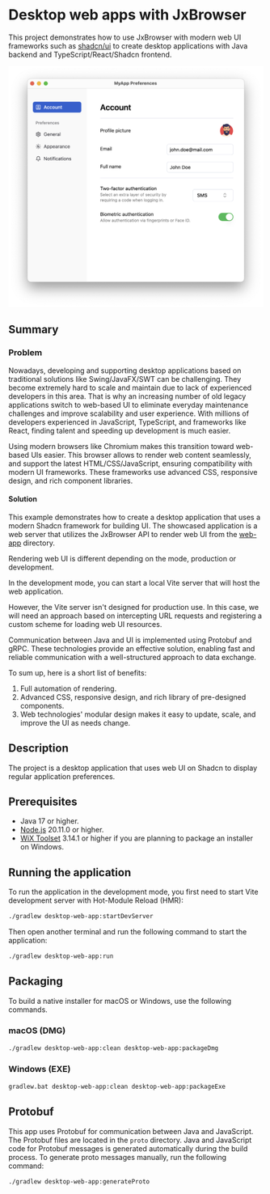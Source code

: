 # Desktop web apps with JxBrowser

This project demonstrates how to use JxBrowser with modern web UI frameworks such
as [shadcn/ui](https://ui.shadcn.com/) to create desktop applications with Java backend and
TypeScript/React/Shadcn frontend.

![App screenshot](.github/readme-resources/preferences.png)

## Summary

### Problem

Nowadays, developing and supporting desktop applications based on traditional solutions like
Swing/JavaFX/SWT can be challenging. They become extremely hard to scale and maintain due to 
lack of experienced developers in this area. That is why an increasing number of old legacy 
applications switch to web-based UI to eliminate everyday maintenance challenges and improve 
scalability and user experience. With millions of developers experienced in JavaScript, TypeScript,
and frameworks like React, finding talent and speeding up development is much easier.

Using modern browsers like Chromium makes this transition toward web-based UIs easier. This browser
allows to render web content seamlessly, and support the latest HTML/CSS/JavaScript, ensuring 
compatibility with modern UI frameworks. These frameworks use advanced CSS, responsive design,
and rich component libraries.

#### Solution

This example demonstrates how to create a desktop application that uses a modern Shadcn framework
for building UI. The showcased application is a web server that utilizes the JxBrowser API
to render web UI from the [web-app](/web-app) directory. 

Rendering web UI is different depending on the mode, production or development.

In the development mode, you can start a local Vite server that will host the web application.

However, the Vite server isn't designed for production use. In this case, we will need an
approach based on intercepting URL requests and registering a custom scheme for loading web UI
resources.

Communication between Java and UI is implemented using Protobuf and gRPC. These technologies provide
an effective solution, enabling fast and reliable communication with a well-structured 
approach to data exchange.

To sum up, here is a short list of benefits:

1. Full automation of rendering.
2. Advanced CSS, responsive design, and rich library of pre-designed components.
3. Web technologies' modular design makes it easy to update, scale, and improve 
the UI as needs change.

## Description

The project is a desktop application that uses web UI on Shadcn to display regular 
application preferences.

## Prerequisites

- Java 17 or higher.
- [Node.js](https://nodejs.org/en/download) 20.11.0 or higher.
- [WiX Toolset](https://github.com/wixtoolset/wix3/releases/tag/wix3141rtm) 3.14.1 or higher if you are planning to package an installer on Windows.

## Running the application

To run the application in the development mode, you first need to start Vite development server with Hot-Module Reload (HMR):

```bash
./gradlew desktop-web-app:startDevServer
```

Then open another terminal and run the following command to start the application:

```bash
./gradlew desktop-web-app:run
```

## Packaging

To build a native installer for macOS or Windows, use the following commands.

### macOS (DMG)

```bash
./gradlew desktop-web-app:clean desktop-web-app:packageDmg
```

### Windows (EXE)

```bash
gradlew.bat desktop-web-app:clean desktop-web-app:packageExe
```

## Protobuf

This app uses Protobuf for communication between Java and JavaScript. The Protobuf files are
located in the `proto` directory. Java and JavaScript code for Protobuf messages is generated automatically during the build process. To generate proto messages manually, run the following command:

```bash
./gradlew desktop-web-app:generateProto
```
